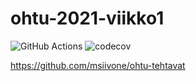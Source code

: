 # ohtu-2021-viikko1

![GitHub Actions](https://github.com/msiivone/ohtu-2021-viikko1/workflows/Java%20CI%20with%20Gradle/badge.svg)
![codecov](https://codecov.io/gh/msiivone/ohtu-2021-viikko1/branch/main/graph/badge.svg?token=70acf9f4-49b1-4a97-ac3f-ea83ec38f48d)

https://github.com/msiivone/ohtu-tehtavat
